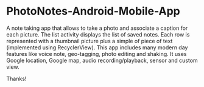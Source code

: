 # PhotoNotes-Android-Mobile-App
A note taking app that allows to take a photo and associate a caption for each picture. 
The list activity displays the list of saved notes. Each row is represented with a thumbnail picture plus a simple of piece of text (implemented using RecyclerView).
This app includes many modern day features like  voice note, geo-tagging, photo editing and shaking. It uses Google location, Google map, audio recording/playback, sensor and custom view.

Thanks!

